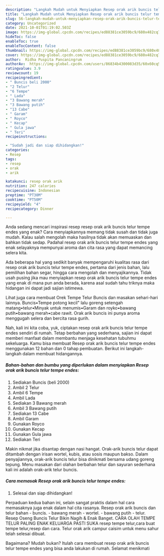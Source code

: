 ```yaml
---
description: "Langkah Mudah untuk Menyiapkan Resep orak arik buncis telur tempe endes, Enak Banget"
title: "Langkah Mudah untuk Menyiapkan Resep orak arik buncis telur tempe endes, Enak Banget"
slug: 56-langkah-mudah-untuk-menyiapkan-resep-orak-arik-buncis-telur-tempe-endes-enak-banget
category: Uncategorized
date: 2021-10-01T01:19:02.503Z
image: https://img-global.cpcdn.com/recipes/ed88381ce3059bc9/680x482cq70/resep-orak-arik-buncis-telur-tempe-endes-foto-resep-utama.jpg
hideToc: false
enableToc: true
enableTocContent: false
thumbnail: https://img-global.cpcdn.com/recipes/ed88381ce3059bc9/680x482cq70/resep-orak-arik-buncis-telur-tempe-endes-foto-resep-utama.jpg
cover: https://img-global.cpcdn.com/recipes/ed88381ce3059bc9/680x482cq70/resep-orak-arik-buncis-telur-tempe-endes-foto-resep-utama.jpg
author:  Ridha Puspita Pancaningrum
authorAv:  https://img-global.cpcdn.com/users/86834b4300083d35/60x60cq50/avatar.jpg
ratingvalue: 3.9
reviewcount: 19
recipeingredient:
- " Buncis beli 2000"
- "2 Telur"
- "6 Tempe"
- " Lada"
- "3 Bawang merah"
- "3 Bawang putih"
- "13 Cabe"
- " Garam"
- " Royco"
- " Kecap"
- " Gula jawa"
- " Teri"
recipeinstructions:

- "Sudah jadi dan siap dihidangkan!"
categories:
- Resep
tags:
- resep
- orak
- arik

katakunci: resep orak arik 
nutrition: 247 calories
recipecuisine: Indonesian
preptime: "PT30M"
cooktime: "PT50M"
recipeyield: "4"
recipecategory: Dinner

---
```



Anda sedang mencari inspirasi resep resep orak arik buncis telur tempe endes yang enak? Cara menyiapkannya memang tidak susah dan tidak juga mudah. Kalau salah mengolah maka hasilnya tidak akan memuaskan dan bahkan tidak sedap. Padahal resep orak arik buncis telur tempe endes yang enak selayaknya mempunyai aroma dan cita rasa yang dapat memancing selera kita.


Ada beberapa hal yang sedikit banyak mempengaruhi kualitas rasa dari resep orak arik buncis telur tempe endes, pertama dari jenis bahan, lalu pemilihan bahan segar, hingga cara mengolah dan menyajikannya. Tidak usah pusing jika mau menyiapkan resep orak arik buncis telur tempe endes yang enak di mana pun anda berada, karena asal sudah tahu triknya maka hidangan ini dapat jadi sajian istimewa.

Lihat juga cara membuat Orek Tempe Telur Buncis dan masakan sehari-hari lainnya. Buncis•Tempe potong kecil&#34; lalu goreng setengah matang•telur•Minyak untuk menumis•Garam dan royko•bawang putih•bawang merah•cabe rawit. Orak arik buncis ini punya aroma menggugah selera dan bercita rasa gurih.


Nah, kali ini kita coba, yuk, ciptakan resep orak arik buncis telur tempe endes sendiri di rumah. Tetap berbahan yang sederhana, sajian ini dapat memberi manfaat dalam membantu menjaga kesehatan tubuhmu sekeluarga. Kamu bisa membuat Resep orak arik buncis telur tempe endes menggunakan 12 bahan dan 0 tahap pembuatan. Berikut ini langkah-langkah dalam membuat hidangannya.

<!--inarticleads1-->

##### Bahan-bahan dan bumbu yang diperlukan dalam menyiapkan Resep orak arik buncis telur tempe endes:

1. Sediakan  Buncis (beli 2000)
1. Ambil 2 Telur
1. Ambil 6 Tempe
1. Ambil  Lada
1. Sediakan 3 Bawang merah
1. Ambil 3 Bawang putih
1. Sediakan 13 Cabe
1. Ambil  Garam
1. Gunakan  Royco
1. Gunakan  Kecap
1. Gunakan  Gula jawa
1. Sediakan  Teri


Makin nikmat jika disantap dengan nasi hangat. Orak-arik buncis telur dapat ditambah dengan irisan wortel, kubis, atau sosis maupun bakso. Dalam penyajiannya, orak-arik buncis telur bisa dinikmati bersama udang goreng tepung. Menu masakan dari olahan berbahan telur dan sayuran sederhana kali ini adalah orak-arik telur buncis. 

<!--inarticleads2-->

##### Cara memasak Resep orak arik buncis telur tempe endes:


1. Selesai dan siap dihidangkan!

Perpaduan kedua bahan ini, selain sangat praktis dalam hal cara memasaknya juga enak dalam hal cita rasanya. Resep orak arik buncis dan telur bahan - buncis. - bawang merah - wortel. - bawang putih - telur. Resep Oseng Buncis Telur Bikin Nagih &amp; Enak Banget. CARA OLAH TEMPE TELUR PALING ENAK KELUARGA PASTI SUKA resep tempe telur,cara buat tempe telur,resep dan cara. Telur orak arik campur caisim untuk menu sahur telah selesai dibuat. 

Bagaimana? Mudah bukan? Itulah cara membuat resep orak arik buncis telur tempe endes yang bisa anda lakukan di rumah. Selamat menikmati
